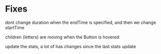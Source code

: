 # Fixes

dont change duration when the endTime is specified, and then we change startTime

children (letters) are moving when the Button is hovered

update the stats, a lot of has changes since the last stats update
